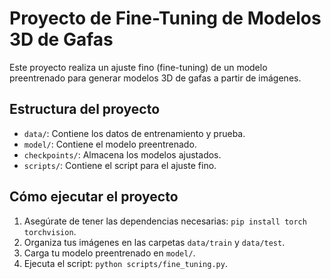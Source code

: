 # Proyecto de Fine-Tuning de Modelos 3D de Gafas

Este proyecto realiza un ajuste fino (fine-tuning) de un modelo preentrenado para generar modelos 3D de gafas a partir de imágenes.

## Estructura del proyecto

- `data/`: Contiene los datos de entrenamiento y prueba.
- `model/`: Contiene el modelo preentrenado.
- `checkpoints/`: Almacena los modelos ajustados.
- `scripts/`: Contiene el script para el ajuste fino.

## Cómo ejecutar el proyecto

1. Asegúrate de tener las dependencias necesarias: `pip install torch torchvision`.
2. Organiza tus imágenes en las carpetas `data/train` y `data/test`.
3. Carga tu modelo preentrenado en `model/`.
4. Ejecuta el script: `python scripts/fine_tuning.py`.
